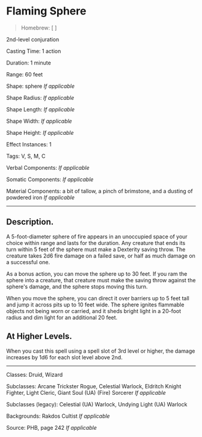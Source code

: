 # Flaming Sphere
> Homebrew: [ ]

2nd-level conjuration

Casting Time: 1 action

Duration: 1 minute

Range: 60 feet

Shape: sphere *If applicable*

Shape Radius: *If applicable*

Shape Length: *If applicable*

Shape Width: *If applicable*

Shape Height: *If applicable*

Effect Instances: 1

Tags: V, S, M, C 

Verbal Components: *If applicable*

Somatic Components: *If applicable*

Material Components: a bit of tallow, a pinch of brimstone, and a dusting of powdered iron *If applicable*

---

## Description.
A 5-foot-diameter sphere of fire appears in an unoccupied space of your choice within range and lasts for the duration. Any creature that ends its turn within 5 feet of the sphere must make a Dexterity saving throw. The creature takes 2d6 fire damage on a failed save, or half as much damage on a successful one.

As a bonus action, you can move the sphere up to 30 feet. If you ram the sphere into a creature, that creature must make the saving throw against the sphere's damage, and the sphere stops moving this turn.

When you move the sphere, you can direct it over barriers up to 5 feet tall and jump it across pits up to 10 feet wide. The sphere ignites flammable objects not being worn or carried, and it sheds bright light in a 20-foot radius and dim light for an additional 20 feet.

## At Higher Levels.
When you cast this spell using a spell slot of 3rd level or higher, the damage increases by 1d6 for each slot level above 2nd.

---

Classes: Druid, Wizard

Subclasses: Arcane Trickster Rogue, Celestial Warlock, Eldritch Knight Fighter, Light Cleric, Giant Soul (UA) (Fire) Sorcerer *If applicable*

Subclasses (legacy): Celestial (UA) Warlock, Undying Light (UA) Warlock

Backgrounds: Rakdos Cultist *If applicable*

Source: PHB, page 242 *If applicable*

